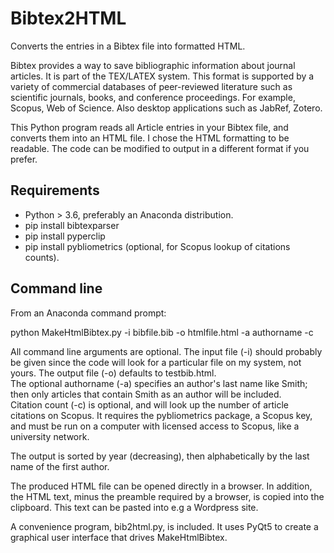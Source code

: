 # Bibtex2HTML
 Converts the entries in a Bibtex file into formatted HTML.
 
 Bibtex provides a way to save bibliographic information about journal articles.
 It is part of the TEX/LATEX system.
 This format is supported by a variety of commercial databases of peer-reviewed literature such as scientific journals, books, and conference proceedings.  For example, Scopus, Web of Science.
 Also desktop applications such as JabRef, Zotero.
 
 This Python program reads all Article entries in your Bibtex file, and converts them into an HTML file.
 I chose the HTML formatting to be readable.  The code can be modified to output in a different format if you prefer.
 
## Requirements
 - Python > 3.6, preferably an Anaconda distribution.
 - pip install bibtexparser
 - pip install pyperclip
 - pip install pybliometrics (optional, for Scopus lookup of citations counts).

## Command line
From an Anaconda command prompt:  

python MakeHtmlBibtex.py -i bibfile.bib -o htmlfile.html -a authorname -c

All command line arguments are optional. The input file (-i) should probably be given since the code will look for a particular file on my system, not yours.  The output file (-o) defaults to testbib.html.  
The optional authorname (-a) specifies an author's last name like Smith; then only articles that contain Smith as an author will be included.  
Citation count (-c) is optional, and will look up the number of article citations on Scopus.  It requires the pybliometrics package, a Scopus key, and must be run on a computer with licensed access to Scopus, like a university network.

The output is sorted by year (decreasing), then alphabetically by the last name of the first author.

The produced HTML file can be opened directly in a browser.  In addition, the HTML text, minus the preamble required by a browser, is copied into the clipboard.  This text can be pasted into e.g a Wordpress site.

A convenience program, bib2html.py, is included.  It uses PyQt5 to create a graphical user interface that drives MakeHtmlBibtex.



